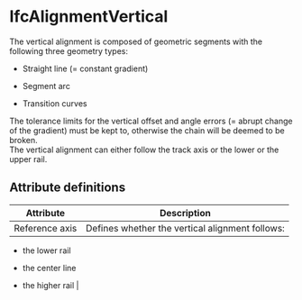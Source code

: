 IfcAlignmentVertical
====================
The vertical alignment is composed of geometric segments with the following
three geometry types:  

  

  * Straight line (= constant gradient)
  

  * Segment arc
  

  * Transition curves
  

  
The tolerance limits for the vertical offset and angle errors (= abrupt change
of the gradient) must be kept to, otherwise the chain will be deemed to be
broken.  
The vertical alignment can either follow the track axis or the lower or the
upper rail.  
  


Attribute definitions
---------------------
| Attribute      | Description   |
|----------------|---------------|
| Reference axis | Defines whether the vertical alignment follows:

  * the lower rail
  * the center line


  * the higher rail               |

